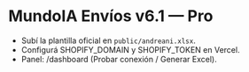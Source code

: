 # MundoIA Envíos v6.1 — Pro
- Subí la plantilla oficial en `public/andreani.xlsx`.
- Configurá SHOPIFY_DOMAIN y SHOPIFY_TOKEN en Vercel.
- Panel: /dashboard (Probar conexión / Generar Excel).
